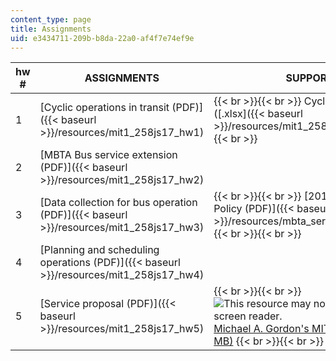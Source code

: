 ```yaml
---
content_type: page
title: Assignments
uid: e3434711-209b-b8da-22a0-af4f7e74ef9e
---
```


| hw # | ASSIGNMENTS | SUPPORTING FILES |
| --- | --- | --- |
| 1 | [Cyclic operations in transit (PDF)]({{< baseurl >}}/resources/mit1_258js17_hw1) |  {{< br >}}{{< br >}} Cyclic operation in transit data ([.xlsx]({{< baseurl >}}/resources/mit1_258js17_hw1data)) {{< br >}}{{< br >}}  |
| 2 | [MBTA Bus service extension (PDF)]({{< baseurl >}}/resources/mit1_258js17_hw2) | &nbsp; |
| 3 | [Data collection for bus operation (PDF)]({{< baseurl >}}/resources/mit1_258js17_hw3) |  {{< br >}}{{< br >}} [2010 MBTA Service Delivery Policy (PDF)]({{< baseurl >}}/resources/mbta_service_delivery_policy_2010) {{< br >}}{{< br >}}  |
| 4 | [Planning and scheduling operations (PDF)]({{< baseurl >}}/resources/mit1_258js17_hw4) | &nbsp; |
| 5 | [Service proposal (PDF)]({{< baseurl >}}/resources/mit1_258js17_hw5) |  {{< br >}}{{< br >}} ![This resource may not render correctly in a screen reader.](/images/inacessible.gif)[Michael A. Gordon's MIT Thesis Paper (PDF - 4.2 MB)](https://dspace.mit.edu/bitstream/handle/1721.1/99547/925486156-MIT.pdf;sequence=1) {{< br >}}{{< br >}}